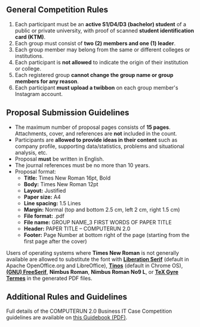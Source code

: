 ## General Competition Rules

1. Each participant must be an **active S1/D4/D3 (bachelor) student** of a public or private university, with proof of scanned **student identification card (KTM)**.
2. Each group must consist of **two (2) members and one (1) leader**.
3. Each group member may belong from the same or different colleges or institutions.
4. Each participant is **not allowed** to indicate the origin of their institution or college.
5. Each registered group **cannot change the group name or group members for any reason**.
6. Each participant **must upload a twibbon** on each group member's Instagram account.

## Proposal Submission Guidelines
+ The maximum number of proposal pages consists of **15 pages**. Attachments, cover, and references are **not** included in the count.
+ Participants are **allowed to provide ideas in their content** such as company profile, supporting data/statistics, problems and situational analysis, etc.
+ Proposal **must** be written in English.
+ The journal references must be no more than 10 years.
+ Proposal format:
  - **Title:** Times New Roman 16pt, Bold
  - **Body:** Times New Roman 12pt
  - **Layout:** Justified
  - **Paper size:** A4
  - **Line spacing:** 1.5 Lines
  - **Margin:** Normal (top and bottom 2.5 cm, left 2 cm, right 1.5 cm)
  - **File format:** .pdf
  - **File name:** GROUP NAME_3 FIRST WORDS OF PAPER TITLE
  - **Header:** PAPER TITLE – COMPUTERUN 2.0
  - **Footer:** Page Number at bottom right of the page (starting from the first page after the cover)

Users of operating systems where **Times New Roman** is not generally available are allowed to substitute the font with **[Liberation Serif](https://github.com/liberationfonts/liberation-fonts)** (default in Apache OpenOffice.org and LibreOffice), **[Tinos](https://fonts.google.com/specimen/Tinos)** (default in Chrome OS), **[(GNU) FreeSerif](http://www.gnu.org/software/freefont/)**, **Nimbus Roman**, **Nimbus Roman No9 L**, or **[TeX Gyre Termes](http://www.gust.org.pl/projects/e-foundry/tex-gyre)** in the generated PDF files.

## Additional Rules and Guidelines
Full details of the COMPUTERUN 2.0 Business IT Case Competition guidelines are available on [this Guidebook (PDF)](https://drive.google.com/drive/folders/1POK9vsjJk08WX1VD6ajv5E5vPNc6nKXb).
